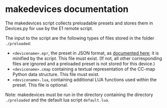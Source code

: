 # makedevices documentation

The makedevices script collects preloadable presets and stores them in Devices.py for use by the E1 remote script.

The input to the script are the following types of files stored in the folder  ```./preloaded```:


- ```<devicename>.epr```, the preset in JSON format, as [documented here](https://docs.electra.one/developers/presetformat.html#preset-json-format); it is minified by the script. This file must exist. (If not, all other corresponding files are ignored and a preloaded preset is not stored for this device.)
- ```<devicename>.cmap``` containing a textual representation of the CC-map Python data structure. This file must exist.
- ```<devicename>.lua```, containing additional LUA functions used within the preset. This file is optional.

Note: makedevices must be run in the directory containing the directory ```./preloaded``` and the default lua script ```default.lua```.
